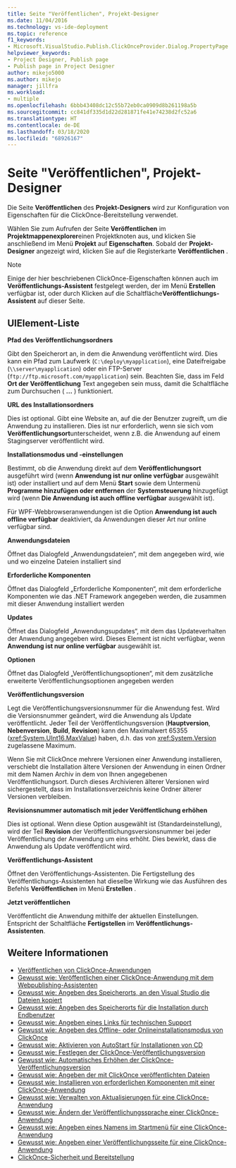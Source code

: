 ```yaml
---
title: Seite "Veröffentlichen", Projekt-Designer
ms.date: 11/04/2016
ms.technology: vs-ide-deployment
ms.topic: reference
f1_keywords:
- Microsoft.VisualStudio.Publish.ClickOnceProvider.Dialog.PropertyPage
helpviewer_keywords:
- Project Designer, Publish page
- Publish page in Project Designer
author: mikejo5000
ms.author: mikejo
manager: jillfra
ms.workload:
- multiple
ms.openlocfilehash: 6bbb43408dc12c55b72eb0ca0909d8b261198a5b
ms.sourcegitcommit: cc841df335d1d22d281871fe41e74238d2fc52a6
ms.translationtype: HT
ms.contentlocale: de-DE
ms.lasthandoff: 03/18/2020
ms.locfileid: "68926167"
---
```

# <a name="publish-page-project-designer"></a>Seite "Veröffentlichen", Projekt-Designer

Die Seite **Veröffentlichen** des **Projekt-Designers** wird zur Konfiguration von Eigenschaften für die ClickOnce-Bereitstellung verwendet.

Wählen Sie zum Aufrufen der Seite **Veröffentlichen** im **Projektmappenexplorer**einen Projektknoten aus, und klicken Sie anschließend im Menü **Projekt** auf **Eigenschaften**. Sobald der **Projekt-Designer** angezeigt wird, klicken Sie auf die Registerkarte **Veröffentlichen** .

> [!NOTE]
> Einige der hier beschriebenen ClickOnce-Eigenschaften können auch im **Veröffentlichungs-Assistent** festgelegt werden, der im Menü **Erstellen** verfügbar ist, oder durch Klicken auf die Schaltfläche**Veröffentlichungs-Assistent** auf dieser Seite.

## <a name="uielement-list"></a>UIElement-Liste

 **Pfad des Veröffentlichungsordners**

Gibt den Speicherort an, in dem die Anwendung veröffentlicht wird. Dies kann ein Pfad zum Laufwerk (`C:\deploy\myapplication`), eine Dateifreigabe (`\\server\myapplication`) oder ein FTP-Server (`ftp://ftp.microsoft.com/myapplication`) sein. Beachten Sie, dass im Feld **Ort der Veröffentlichung** Text angegeben sein muss, damit die Schaltfläche zum Durchsuchen ( **...** ) funktioniert.

 **URL des Installationsordners**

Dies ist optional. Gibt eine Website an, auf die der Benutzer zugreift, um die Anwendung zu installieren. Dies ist nur erforderlich, wenn sie sich vom **Veröffentlichungsort**unterscheidet, wenn z.B. die Anwendung auf einem Stagingserver veröffentlicht wird.

 **Installationsmodus und -einstellungen**

Bestimmt, ob die Anwendung direkt auf dem **Veröffentlichungsort** ausgeführt wird (wenn **Anwendung ist nur online verfügbar** ausgewählt ist) oder installiert und auf dem Menü **Start** sowie dem Untermenü **Programme hinzufügen oder entfernen** der **Systemsteuerung** hinzugefügt wird (wenn **Die Anwendung ist auch offline verfügbar** ausgewählt ist).

Für WPF-Webbrowseranwendungen ist die Option **Anwendung ist auch offline verfügbar** deaktiviert, da Anwendungen dieser Art nur online verfügbar sind.

 **Anwendungsdateien**

Öffnet das Dialogfeld „Anwendungsdateien“, mit dem angegeben wird, wie und wo einzelne Dateien installiert sind

 **Erforderliche Komponenten**

Öffnet das Dialogfeld „Erforderliche Komponenten“, mit dem erforderliche Komponenten wie das .NET Framework angegeben werden, die zusammen mit dieser Anwendung installiert werden

 **Updates**

Öffnet das Dialogfeld „Anwendungsupdates“, mit dem das Updateverhalten der Anwendung angegeben wird. Dieses Element ist nicht verfügbar, wenn **Anwendung ist nur online verfügbar** ausgewählt ist.

 **Optionen**

Öffnet das Dialogfeld „Veröffentlichungsoptionen“, mit dem zusätzliche erweiterte Veröffentlichungsoptionen angegeben werden

 **Veröffentlichungsversion**

Legt die Veröffentlichungsversionsnummer für die Anwendung fest. Wird die Versionsnummer geändert, wird die Anwendung als Update veröffentlicht. Jeder Teil der Veröffentlichungsversion (**Hauptversion**, **Nebenversion**, **Build**, **Revision**) kann den Maximalwert 65355 (<xref:System.UInt16.MaxValue>) haben, d.h. das von <xref:System.Version> zugelassene Maximum.

Wenn Sie mit ClickOnce mehrere Versionen einer Anwendung installieren, verschiebt die Installation ältere Versionen der Anwendung in einen Ordner mit dem Namen Archiv in dem von Ihnen angegebenen Veröffentlichungsort. Durch dieses Archivieren älterer Versionen wird sichergestellt, dass im Installationsverzeichnis keine Ordner älterer Versionen verbleiben.

 **Revisionsnummer automatisch mit jeder Veröffentlichung erhöhen**

Dies ist optional. Wenn diese Option ausgewählt ist (Standardeinstellung), wird der Teil **Revision** der Veröffentlichungsversionsnummer bei jeder Veröffentlichung der Anwendung um eins erhöht. Dies bewirkt, dass die Anwendung als Update veröffentlicht wird.

 **Veröffentlichungs-Assistent**

Öffnet den Veröffentlichungs-Assistenten. Die Fertigstellung des Veröffentlichungs-Assistenten hat dieselbe Wirkung wie das Ausführen des Befehls **Veröffentlichen** im Menü **Erstellen** .

 **Jetzt veröffentlichen**

Veröffentlicht die Anwendung mithilfe der aktuellen Einstellungen. Entspricht der Schaltfläche **Fertigstellen** im **Veröffentlichungs-Assistenten**.

## <a name="see-also"></a>Weitere Informationen

- [Veröffentlichen von ClickOnce-Anwendungen](../../deployment/publishing-clickonce-applications.md)
- [Gewusst wie: Veröffentlichen einer ClickOnce-Anwendung mit dem Webpublishing-Assistenten](../../deployment/how-to-publish-a-clickonce-application-using-the-publish-wizard.md)
- [Gewusst wie: Angeben des Speicherorts, an den Visual Studio die Dateien kopiert](../../deployment/how-to-specify-where-visual-studio-copies-the-files.md)
- [Gewusst wie: Angeben des Speicherorts für die Installation durch Endbenutzer](../../deployment/how-to-specify-the-location-where-end-users-will-install-from.md)
- [Gewusst wie: Angeben eines Links für technischen Support](../../deployment/how-to-specify-a-link-for-technical-support.md)
- [Gewusst wie: Angeben des Offline- oder Onlineinstallationsmodus von ClickOnce](../../deployment/how-to-specify-the-clickonce-offline-or-online-install-mode.md)
- [Gewusst wie: Aktivieren von AutoStart für Installationen von CD](../../deployment/how-to-enable-autostart-for-cd-installations.md)
- [Gewusst wie: Festlegen der ClickOnce-Veröffentlichungsversion](../../deployment/how-to-set-the-clickonce-publish-version.md)
- [Gewusst wie: Automatisches Erhöhen der ClickOnce-Veröffentlichungsversion](../../deployment/how-to-automatically-increment-the-clickonce-publish-version.md)
- [Gewusst wie: Angeben der mit ClickOnce veröffentlichten Dateien](../../deployment/how-to-specify-which-files-are-published-by-clickonce.md)
- [Gewusst wie: Installieren von erforderlichen Komponenten mit einer ClickOnce-Anwendung](../../deployment/how-to-install-prerequisites-with-a-clickonce-application.md)
- [Gewusst wie: Verwalten von Aktualisierungen für eine ClickOnce-Anwendung](../../deployment/how-to-manage-updates-for-a-clickonce-application.md)
- [Gewusst wie: Ändern der Veröffentlichungssprache einer ClickOnce-Anwendung](../../deployment/how-to-change-the-publish-language-for-a-clickonce-application.md)
- [Gewusst wie: Angeben eines Namens im Startmenü für eine ClickOnce-Anwendung](../../deployment/how-to-specify-a-start-menu-name-for-a-clickonce-application.md)
- [Gewusst wie: Angeben einer Veröffentlichungsseite für eine ClickOnce-Anwendung](../../deployment/how-to-specify-a-publish-page-for-a-clickonce-application.md)
- [ClickOnce-Sicherheit und Bereitstellung](../../deployment/clickonce-security-and-deployment.md)
